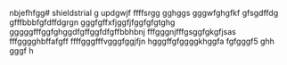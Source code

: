 nbjefhfgg# shieldstrial
g
updgwjf
ffffsrgg
gghggs
gggwfghgfkf
gfsgdffdg
gfffbbbfgfdffdgrgn
gggfgffхfjggfjfggfgfgtghg
gggggfffggfghggdfgffggfdfgffbbhbnj
fffgggnjfffgsggfgkgfjsas
fffgggghbffafgff
ffffgggfffvgggfggjfjn
hgggffgfggggkhggfa
fgfgggf5
ghh
gggf
h
